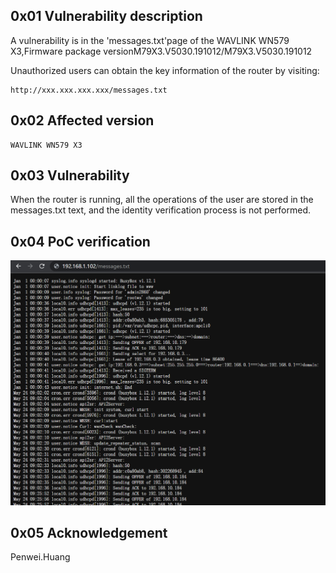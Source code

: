 ## 0x01 Vulnerability description

A vulnerability is in the 'messages.txt'page of the WAVLINK WN579 X3,Firmware package versionM79X3.V5030.191012/M79X3.V5030.191012

Unauthorized users can obtain the key information of the router by visiting: 

```
http://xxx.xxx.xxx.xxx/messages.txt
```

## 0x02 Affected version

```
WAVLINK WN579 X3
```

## 0x03 Vulnerability

When the router is running, all the operations of the user are stored in the messages.txt text, and the identity verification process is not performed.

## 0x04 PoC verification

![image-20220623114715759](https://github.com/pghuanghui/CVE_Request/raw/main/WAVLINK%20WN579%20X3__messages.assets/image-20220623114715759.png)

## 0x05 Acknowledgement

Penwei.Huang